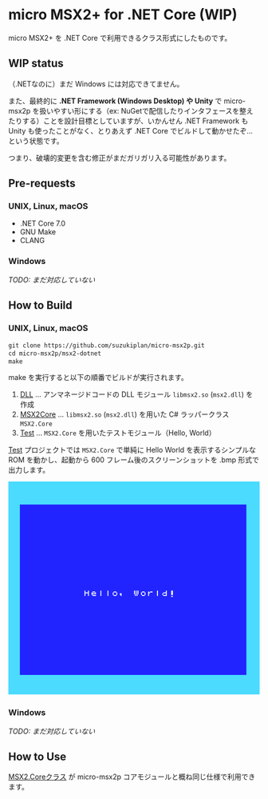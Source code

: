 # micro MSX2+ for .NET Core (WIP)

micro MSX2+ を .NET Core で利用できるクラス形式にしたものです。


## WIP status

（.NETなのに）まだ Windows には対応できてません。

また、最終的に **.NET Framework (Windows Desktop) や Unity** で micro-msx2p を扱いやすい形にする（ex: NuGetで配信したりインタフェースを整えたりする）ことを設計目標としていますが、いかんせん .NET Framework も Unity も使ったことがなく、とりあえず .NET Core でビルドして動かせたぞ...という状態です。

つまり、破壊的変更を含む修正がまだガリガリ入る可能性があります。

## Pre-requests

### UNIX, Linux, macOS

- .NET Core 7.0
- GNU Make
- CLANG

### Windows

_TODO: まだ対応していない_

## How to Build

### UNIX, Linux, macOS

```
git clone https://github.com/suzukiplan/micro-msx2p.git
cd micro-msx2p/msx2-dotnet
make
```

make を実行すると以下の順番でビルドが実行されます。

1. [DLL](DLL) ... アンマネージドコードの DLL モジュール `libmsx2.so` (`msx2.dll`) を作成
2. [MSX2Core](MSX2Core) ... `libmsx2.so` (`msx2.dll`) を用いた C# ラッパークラス `MSX2.Core`
3. [Test](Test) ... `MSX2.Core` を用いたテストモジュール（Hello, World）

[Test](Test) プロジェクトでは `MSX2.Core` で単純に Hello World を表示するシンプルな ROM を動かし、起動から 600 フレーム後のスクリーンショットを .bmp 形式で出力します。

![Test/result.bmp](Test/result.png)

### Windows

_TODO: まだ対応していない_

## How to Use

[MSX2.Coreクラス](MSX2Core/MSX2Core.cs) が micro-msx2p コアモジュールと概ね同じ仕様で利用できます。
